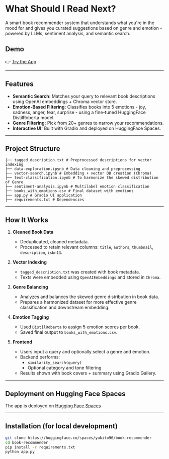 # What Should I Read Next?  

A smart book recommender system that understands what you're in the mood for and gives you curated suggestions based on genre and emotion - powered by LLMs, sentiment analysis, and semantic search.

## Demo

👉 [Try the App](https://huggingface.co/spaces/yukito96/book-recommender)

---

## Features

- **Semantic Search:** Matches your query to relevant book descriptions using OpenAI embeddings + Chroma vector store.
- **Emotion-Based Filtering:** Classifies books into 5 emotions - joy, sadness, anger, fear, surprise - using a fine-tuned HuggingFace DistilRoberta model.
- **Genre Filtering:** Pick from 20+ genres to narrow your recommendations.
- **Interactive UI:** Built with Gradio and deployed on HuggingFace Spaces.

---

## Project Structure

```├── app.py # Gradio app (main entry point)
├── tagged_description.txt # Preprocessed descriptions for vector indexing
├── data-exploration.ipynb # Data cleaning and preprocessing
├── vector-search.ipynb # Embedding + vector DB creation (Chroma)
├── text-classification.ipynb # To harmonize the skewed distribution of Genre
├── sentiment-analysis.ipynb # Multilabel emotion classification
├── books_with_emotions.csv # Final dataset with emotions
├── app.py # Gradio UI application
├── requirements.txt # Dependencies
```

---

## How It Works

1. **Cleaned Book Data**
   - Deduplicated, cleaned metadata.
   - Processed to retain relevant columns: `title`, `authors`, `thumbnail`, `description`, `isbn13`.

2. **Vector Indexing**
   - `tagged_description.txt` was created with book metadata.
   - Texts were embedded using `OpenAIEmbeddings` and stored in `Chroma`.
  
3. **Genre Balancing**
   - Analyzes and balances the skewed genre distribution in book data.
   - Prepares a harmonized dataset for more effective genre classification and downstream embedding.

5. **Emotion Tagging**
   - Used `DistilRoberta` to assign 5 emotion scores per book.
   - Saved final output to `books_with_emotions.csv`.
     
6. **Frontend**
   - Users input a query and optionally select a genre and emotion.
   - Backend performs:
     - `similarity_search(query)`
     - Optional category and tone filtering
   - Results shown with book covers + summary using Gradio Gallery.

---

## Deployment on Hugging Face Spaces

The app is deployed on [Hugging Face Spaces](https://huggingface.co/spaces/yukito96/book-recommender)

---

## Installation (for local development)

```bash
git clone https://huggingface.co/spaces/yukito96/book-recommender
cd book-recommender
pip install -r requirements.txt
python app.py
